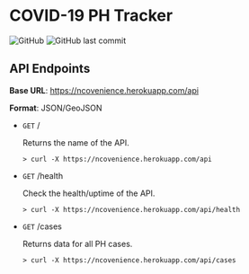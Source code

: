 # COVID-19 PH Tracker
![GitHub](https://img.shields.io/github/license/kvdomingo/covid19-ph-web?style=flat-square)
![GitHub last commit](https://img.shields.io/github/last-commit/kvdomingo/covid19-ph-web?style=flat-square)

## API Endpoints

**Base URL**: https://ncovenience.herokuapp.com/api

**Format**: JSON/GeoJSON



- `GET` /

    Returns the name of the API.
    ```
    > curl -X https://ncovenience.herokuapp.com/api
    ```

- `GET` /health

    Check the health/uptime of the API.
    ```
    > curl -X https://ncovenience.herokuapp.com/api/health
    ```

- `GET` /cases

    Returns data for all PH cases.
    ```
    > curl -X https://ncovenience.herokuapp.com/api/cases
    ```
